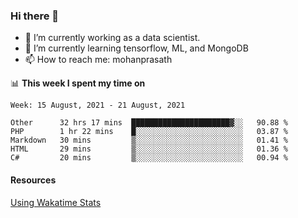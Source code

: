 ### Hi there 👋

- 🔭 I’m currently working as a data scientist.
- 🌱 I’m currently learning tensorflow, ML, and MongoDB
- 📫 How to reach me: mohanprasath

📊 **This week I spent my time on**
<!--START_SECTION:waka-->
```text
Week: 15 August, 2021 - 21 August, 2021

Other      32 hrs 17 mins  ██████████████████████▓░░   90.88 % 
PHP        1 hr 22 mins    █░░░░░░░░░░░░░░░░░░░░░░░░   03.87 % 
Markdown   30 mins         ▒░░░░░░░░░░░░░░░░░░░░░░░░   01.41 % 
HTML       29 mins         ▒░░░░░░░░░░░░░░░░░░░░░░░░   01.36 % 
C#         20 mins         ▒░░░░░░░░░░░░░░░░░░░░░░░░   00.94 % 
```
<!--END_SECTION:waka-->

#### Resources
[Using Wakatime Stats](https://github.com/marketplace/actions/waka-readme)
